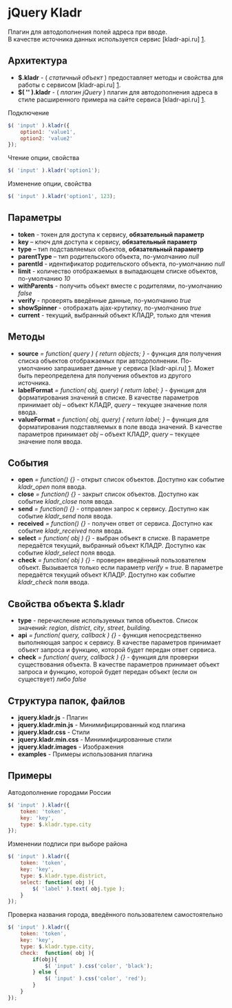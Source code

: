 jQuery Kladr
================================================================================

Плагин для автодополнения полей адреса при вводе.<br>
В качестве источника данных используется сервис [kladr-api.ru] [1].

Архитектура
--------------------------------------------------------------------------------

* **$.kladr** - ( *статичный объект* ) предоставляет методы и свойства для работы 
с сервисом [kladr-api.ru] [1].
* **$( '' ).kladr** - ( *плагин jQuery* ) плагин для автодополнения адреса в стиле 
расширенного примера на сайте сервиса  [kladr-api.ru] [1].

Подключение

`````javascript
$( 'input' ).kladr({
    option1: 'value1',
    option2: 'value2'
});
`````

Чтение опции, свойства

`````javascript
$( 'input' ).kladr('option1');
`````

Изменение опции, свойства

`````javascript
$( 'input' ).kladr('option1', 123);
`````

Параметры
--------------------------------------------------------------------------------

* **token** - токен для доступа к сервису, **обязательный параметр**
* **key** – ключ для доступа к сервису, **обязательный параметр**
* **type** – тип подставляемых объектов, **обязательный параметр**
* **parentType** – тип родительского объекта, по-умолчанию *null*
* **parentId** - идентификатор родительского объекта, по-умолчанию *null*
* **limit** - количество отображаемых в выпадающем списке объектов, по-умолчанию *10*
* **withParents** - получить объект вместе с родителями, по-умолчанию *false*
* **verify** - проверять введённые данные, по-умолчанию *true*
* **showSpinner** - отображать ajax-крутилку, по-умолчанию *true*
* **current** - текущий, выбранный объект КЛАДР, только для чтения

Методы
--------------------------------------------------------------------------------

* **source** *= function( query ) { return objects; }* - функция для получения 
списка объектов отображаемых при автодополнении. По-умолчанию запрашивает данные 
у сервиса [kladr-api.ru] [1]. Может быть переопределена для получения объектов из
другого источника.
* **labelFormat** *= function( obj, query) { return label; }* - функция для 
форматирования значений в списке. В качестве параметров принимает *obj* – объект 
КЛАДР, *query* – текущее значение поля ввода.
* **valueFormat** *= function( obj, query) { return label; }* – функция для 
форматирования подставляемых в поле ввода значений. В качестве параметров 
принимает *obj* – объект КЛАДР, *query* – текущее значение поля ввода.

События
--------------------------------------------------------------------------------

* **open** *= function() {}* - открыт список объектов. Доступно как событие *kladr_open*
поля ввода.
* **close** *= function() {}* - закрыт список объектов. Доступно как событие *kladr_close*
поля ввода.
* **send** *= function() {}* - отправлен запрос к сервису. Доступно как событие *kladr_send*
поля ввода.
* **received** *= function() {}* - получен ответ от сервиса. Доступно как событие *kladr_received*
поля ввода.
* **select** *= function( obj ) {}* - выбран объект в списке. В параметре передаётся 
текущий, выбранный объект КЛАДР. Доступно как событие *kladr_select*
поля ввода.
* **check** *= function( obj ) {}* - проверен введённый пользователем объект. 
Вызывается только если параметр *verify* = *true*.
В параметре передаётся текущий объект КЛАДР. Доступно как событие *kladr_check*
поля ввода.

Свойства объекта $.kladr
--------------------------------------------------------------------------------

* **type** - перечисление используемых типов объектов. Список значений: *region*, 
*district*, *city*, *street*, *building*.
* **api** *= function( query, callback ) {}* - функция непосредственно выполняющая
запрос к сервису. В качестве параметров принимает объект запроса и функцию, которой 
будет передан ответ сервиса.
* **check** *= function( query, callback ) {}* - функция для проверки существования 
объекта. В качестве параметров принимает объект запроса и функцию, которой 
будет передан объект (если он существует) либо *false*

Структура папок, файлов
--------------------------------------------------------------------------------

* **jquery.kladr.js** - Плагин
* **jquery.kladr.min.js** - Минимифицированный код плагина
* **jquery.kladr.css** - Стили
* **jquery.kladr.min.css** - Минимифицированные стили
* **jquery.kladr.images** - Изображения
* **examples** - Примеры использования плагина

Примеры
--------------------------------------------------------------------------------

Автодополнение городами России

`````javascript
$( 'input' ).kladr({
    token: 'token',
    key: 'key',
    type: $.kladr.type.city
});
`````

Изменении подписи при выборе района

`````javascript
$( 'input' ).kladr({
    token: 'token',
    key: 'key',
    type: $.kladr.type.district,
    select: function( obj ){
        $( 'label' ).text( obj.type );
    }
});
`````

Проверка названия города, введённого пользователем самостоятельно

`````javascript
$( 'input' ).kladr({
    token: 'token',
    key: 'key',
    type: $.kladr.type.city,
    check:  function( obj ){
        if(obj){
            $( 'input' ).css('color', 'black');
        } else {
            $( 'input' ).css('color', 'red');
        }
    }
});
`````


[1]: http://kladr-api.ru/        "КЛАДР API"